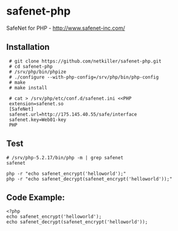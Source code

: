 safenet-php
===========

SafeNet for PHP - http://www.safenet-inc.com/ 

Installation
------------
     # git clone https://github.com/netkiller/safenet-php.git
     # cd safenet-php
     # /srv/php/bin/phpize
     # ./configure --with-php-config=/srv/php/bin/php-config
     # make
     # make install
     
     # cat > /srv/php/etc/conf.d/safenet.ini <<PHP
     extension=safenet.so
     [SafeNet]
     safenet.url=http://175.145.40.55/safe/interface
     safenet.key=Web01-key
     PHP

Test
----
    # /srv/php-5.2.17/bin/php -m | grep safenet
    safenet

    php -r "echo safenet_encrypt('helloworld');"
    php -r "echo safenet_decrypt(safenet_encrypt('helloworld'));"

Code Example:
-------------
    <?php
    echo safenet_encrypt('helloworld');
    echo safenet_decrypt(safenet_encrypt('helloworld'));
